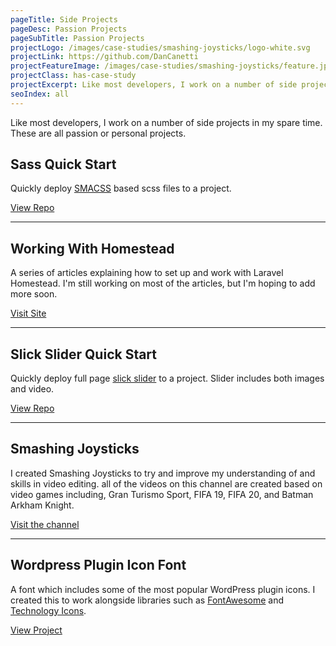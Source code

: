```yaml
---
pageTitle: Side Projects
pageDesc: Passion Projects
pageSubTitle: Passion Projects
projectLogo: /images/case-studies/smashing-joysticks/logo-white.svg
projectLink: https://github.com/DanCanetti
projectFeatureImage: /images/case-studies/smashing-joysticks/feature.jpg
projectClass: has-case-study
projectExcerpt: Like most developers, I work on a number of side projects in my spare time. These are all passion or personal projects. 
seoIndex: all
---
```


Like most developers, I work on a number of side projects in my spare time. These are all passion or personal projects. 

## Sass Quick Start

Quickly deploy [SMACSS](http://smacss.com/) based scss files to a project.

[View Repo](https://github.com/DanCanetti/sass-quick-start)

---

## Working With Homestead

A series of articles explaining how to set up and work with Laravel Homestead. I'm still working on most of the articles, but I'm hoping to add more soon.

[Visit Site](http://workingwithhomestead.com)

---

## Slick Slider Quick Start

Quickly deploy full page [slick slider](https://kenwheeler.github.io/slick/) to a project. Slider includes both images and video.

[View Repo](https://github.com/DanCanetti/slick-slider-quick-start)

---

## Smashing Joysticks

I created Smashing Joysticks to try and improve my understanding of and skills in video editing. all of the videos on this channel are created based on video games including, Gran Turismo Sport, FIFA 19, FIFA 20, and Batman Arkham Knight.

[Visit the channel](http://bit.ly/smashingjoysticks)

---

## Wordpress Plugin Icon Font

A font which includes some of the most popular WordPress plugin icons. I created this to work alongside libraries such as [FontAwesome](http://fontawesome.com) and [Technology Icons](http://websiddu.github.io/technology-icons/).

[View Project](https://www.wordpresspluginicons.com/)